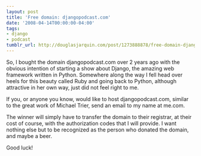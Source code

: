 ```yaml
---
layout: post
title: 'Free domain: djangopodcast.com'
date: '2008-04-14T00:00:00-04:00'
tags:
- django
- podcast
tumblr_url: http://douglasjarquin.com/post/1273888878/free-domain-djangopodcast-com
---
```

So, I bought the domain djangopodcast.com over 2 years ago with the obvious intention of starting a show about Django, the amazing web framework written in Python. Somewhere along the way I fell head over heels for this beauty called Ruby and going back to Python, although attractive in her own way, just did not feel right to me.

If you, or anyone you know, would like to host djangopodcast.com, similar to the great work of Michael Trier, send an email to my name at me.com.

The winner will simply have to transfer the domain to their registrar, at their cost of course, with the authorization codes that I will provide. I want nothing else but to be recognized as the person who donated the domain, and maybe a beer.

Good luck!
